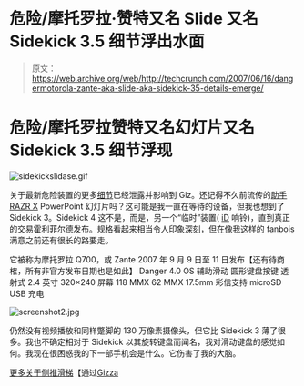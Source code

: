 # 危险/摩托罗拉·赞特又名 Slide 又名 Sidekick 3.5 细节浮出水面

> 原文：<https://web.archive.org/web/http://techcrunch.com/2007/06/16/dangermotorola-zante-aka-slide-aka-sidekick-35-details-emerge/>

# 危险/摩托罗拉赞特又名幻灯片又名 Sidekick 3.5 细节浮现

![sidekickslidase.gif](img/de332451b06f8b982fe67e10c7583a5a.png)

关于最新危险装置的更多[细节](https://web.archive.org/web/20210124125648/http://crunchgear.com/2007/06/14/next-gen-sidekick-revealed/)已经泄露并影响到 Giz。还记得不久前流传的[助手 RAZR X](https://web.archive.org/web/20210124125648/http://crunchgear.com/2007/03/22/sidekick-x-razr-details-leaked/) PowerPoint 幻灯片吗？这可能是我一直在等待的设备，但我也想到了 Sidekick 3。Sidekick 4 这不是，而是，另一个“临时”装置( [iD](https://web.archive.org/web/20210124125648/http://crunchgear.com/2007/04/13/sidekick-id-hands-on/) 响铃)，直到真正的交易霍利菲尔德发布。规格看起来相当令人印象深刻，但在像我这样的 fanbois 满意之前还有很长的路要走。

它被称为摩托罗拉 Q700，或 Zante
2007 年 9 月 9 日至 11 日发布【还有待商榷，所有非官方发布日期也是如此】
Danger 4.0 OS
辅助滑动
圆形键盘按键
透射式 2.4 英寸 320×240 屏幕
118 MMX 62 MMX 17.5mm
彩信支持
microSD
USB 充电

![screenshot2.jpg](img/33d739e7b0158785d712f97b1c3618d4.png)

仍然没有视频播放和同样蹩脚的 130 万像素摄像头，但它比 Sidekick 3 薄了很多。我也不确定相对于 Sidekick 以其旋转键盘而闻名，我对滑动键盘的感觉如何。我现在很困惑我的下一部手机会是什么。它伤害了我的大脑。

[更多关于侧推滑梯](https://web.archive.org/web/20210124125648/http://www.hiptop3.com/archives/more-on-the-sidekick-slide/)【通过[Gizza](https://web.archive.org/web/20210124125648/http://gizmodo.com/gadgets/exclusive/more-motorola-sidekick-slide-details-269446.php)
